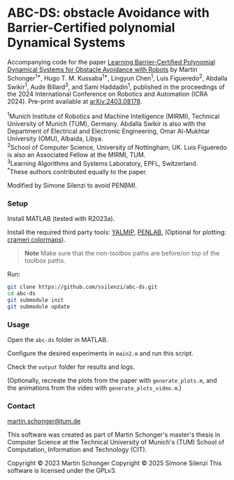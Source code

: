 # ABC-DS: obstacle Avoidance with Barrier-Certified polynomial Dynamical Systems

Accompanying code for the paper [Learning Barrier-Certified Polynomial Dynamical Systems for Obstacle Avoidance with Robots](https://ieeexplore.ieee.org/document/10610828) by
Martin Schonger<sup>1*</sup>,
Hugo T. M. Kussaba<sup>1*</sup>,
Lingyun Chen<sup>1</sup>,
Luis Figueredo<sup>2</sup>,
Abdalla Swikir<sup>1</sup>, 
Aude Billard<sup>3</sup>,
and Sami Haddadin<sup>1</sup>, published in the proceedings of the 2024 International Conference on Robotics and Automation (ICRA 2024). Pre-print available at [arXiv:2403.08178](https://arxiv.org/abs/2403.08178).

<sup>1</sup>Munich Institute of Robotics and Machine Intelligence (MIRMI), Technical University of Munich (TUM), Germany. Abdalla Swikir is also with the Department of Electrical and Electronic Engineering, Omar Al-Mukhtar University (OMU), Albaida, Libya.\
<sup>2</sup>School of Computer Science, University of Nottingham, UK. Luis Figueredo is also an Associated Fellow at the MIRMI, TUM.\
<sup>3</sup>Learning Algorithms and Systems Laboratory, EPFL, Switzerland.\
<sup>*</sup>These authors contributed equally to the paper.

Modified by Simone Silenzi to avoid PENBMI.

### Setup
Install MATLAB (tested with R2023a).

Install the required third party tools:
[YALMIP](https://yalmip.github.io/),
[PENLAB](https://web.mat.bham.ac.uk/kocvara/penlab/),
(Optional for plotting: [crameri colormaps](https://de.mathworks.com/matlabcentral/fileexchange/68546-crameri-perceptually-uniform-scientific-colormaps)).

> **Note**
> Make sure that the non-toolbox paths are before/on top of the toolbox paths.

Run:
```bash
git clone https://github.com/ssilenzi/abc-ds.git
cd abc-ds
git submodule init
git submodule update
```

### Usage
Open the `abc-ds` folder in MATLAB.

Configure the desired experiments in `main2.m` and run this script.

Check the `output` folder for results and logs.

(Optionally, recreate the plots from the paper with `generate_plots.m`, and the animations from the video with `generate_plots_video.m`.)


### Contact
martin.schonger@tum.de


This software was created as part of Martin Schonger's master's thesis in Computer Science at the Technical University of Munich's (TUM) School of Computation, Information and Technology (CIT).


Copyright © 2023 Martin Schonger
Copyright © 2025 Simone Silenzi
This software is licensed under the GPLv3.
